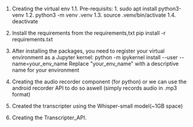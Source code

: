 1. Creating the virtual env
    1.1. Pre-requisits:
        1. sudo apt install python3-venv
    1.2. python3 -m venv .venv
    1.3. source .venv/bin/activate
    1.4. deactivate

2. Install the requirements from the requirements,txt
    pip install -r requirements.txt

3. After installing the packages, you need to register your virtual environment as a Jupyter kernel:
    python -m ipykernel install --user --name=your_env_name
Replace "your_env_name" with a descriptive name for your environment

4. Creating the audio recorder component (for python) or we can use the android recorder API to do so aswell (simply records audio in .mp3 format)

5. Created the transcripter using the Whisper-small model(~1GB space)

6. Creating the Transcripter_API.

